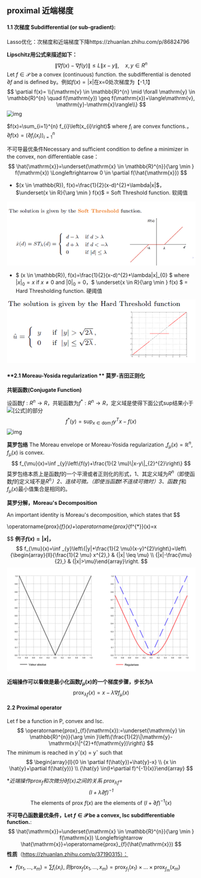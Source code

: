 ## proximal 近端梯度

#### **1.1 次梯度 Subdifferential (or sub-gradient):**

Lasso优化：次梯度和近端梯度下降https://zhuanlan.zhihu.com/p/86824796

**Lipschitz用公式来描述如下：**
$$
\|\nabla f(x)-\nabla f(y)\| \leq L\|x-y\|, \quad x, y \in R^{n}
$$
Let $f \in \mathcal{P}$ be a convex (continuous) function. the subdifferential is denoted $\partial f$ and is defined by。例如$f(x)=|x|$在x=0处次梯度为【-1,1】
$$
\partial f(x)= \\{\mathrm{v} \in \mathbb{R}^{n} \mid \forall \mathrm{y} \in \mathbb{R}^{n} \quad f(\mathrm{y}) \geq f(\mathrm{x})+\langle\mathrm{v}, \mathrm{y}-\mathrm{x}\rangle\\}
$$
![img](https://pic3.zhimg.com/80/v2-e4e4bf7852a297809a54224ae1228dba_hd.jpg)

$f(x)=\sum_{i=1}^{n} f_{i}\left(x_{i}\right)$ where $f_{i}$ are convex functions.，$\partial f(\mathrm{x})=\left(\partial f_{i}\left(x_{i}\right)\right)_{i=1}^{n}$

不可导最优条件Necessary and suﬃcient condition to deﬁne a minimizer in the convex, non diﬀerentiable case：
$$
\hat{\mathrm{x}}=\underset{\mathrm{x} \in \mathbb{R}^{n}}{\arg \min } f(\mathrm{x}) \Longleftrightarrow 0 \in \partial f(\hat{\mathrm{x}})
$$

* $(x \in \mathbb{R}), f(x)=\frac{1}{2}(x-d)^{2}+\lambda|x|$，$\underset{x \in R}{\arg \min } f(x)$ = Soft Threshold function. 软阈值

![image-20191216150551279](https://raw.githubusercontent.com/xzyun2011/study-notes/main/img/20201028215843.png)

* $ (x \in \mathbb{R}), f(x)=\frac{1}{2}(x-d)^{2}+\lambda|x|_{0} $ where $|x|_{0}=x$ if $x \neq 0$ and $|0|_{0}=0$，$ \underset{x \in R}{\arg \min } f(x) $ = Hard Thresholding function. 硬阈值

![image-20191216150751538](https://raw.githubusercontent.com/xzyun2011/study-notes/main/img/20201028215850.png)

#### **2.1 Moreau-Yosida regularization ** 莫罗-吉田正则化

**共轭函数(Conjugate Function)**

设函数$f: R^{n} \rightarrow R$，共轭函数为$f^{*}: R^{n} \rightarrow R$，定义域是使得下面公式sup结果小于 ![[公式]](https://www.zhihu.com/equation?tex=%5Cinfty)的部分
$$
f^{*}(y)=\sup _{x \in \operatorname{dom} f} y^{T} x-f(x)
$$
![img](https://pic1.zhimg.com/80/v2-a4e97ca16f2449cddf9cd6ae3aefb324_hd.jpg)

**莫罗包络** The Moreau envelope or Moreau-Yosida regularization ,$f_{\mu}(x)=\mathbb{R}^{n},$  $f_{\mu}(x)$ is convex.
$$
f_{\mu}(x)=\inf _{y}\left\{f(y)+\frac{1}{2 \mu}\|x-y\|_{2}^{2}\right\}
$$
莫罗包络本质上是函数*f*的一个平滑或者正则化的形式，1、其定义域为$R^{n}$（即使函数*f*的定义域不是$R^{n}$*）2、连续可微。（即使当函数*f*不连续可微时）3、函数* $f$和$f_{\mu}(x)$最小值集合是相同的。

**莫罗分解，Moreau's Decomposition**

An important identity is Moreau's decomposition, which states that
$$

\operatorname{prox}_{f}(x)+\operatorname{prox}_{f^{*}}(x)=x

$$
**例子$f(x)=|x|$，**
$$
f_{\mu}(x)=\inf _{y}\left\{|y|+\frac{1}{2 \mu}(x-y)^{2}\right\}=\left\{\begin{array}{ll}{\frac{1}{2 \mu} x^{2},} & {|x| \leq \mu} \\ {|x|-\frac{\mu}{2},} & {|x|>\mu}\end{array}\right.
$$
![image-20191216164351063](https://raw.githubusercontent.com/xzyun2011/study-notes/main/img/20201028215944.png)

**近端操作可以看做是最小化函数$f_{\mu}(x)$的一个梯度步骤，步长为*λ***
$$
\operatorname{prox}_{\lambda f}(x)=x-\lambda \nabla f_{\mu}(x)
$$

#### **2.2 Proximal operator**

Let f be a function in P, convex and lsc.
$$
\operatorname{prox}_{f}(\mathrm{x}):=\underset{\mathrm{y} \in \mathbb{R}^{n}}{\arg \min }\left\{\frac{1}{2}\|\mathrm{y}-\mathrm{x}\|^{2}+f(\mathrm{y})\right\}
$$
The minimum is reached in yˆ(x) = yˆ such that 
$$
\begin{array}{l}{0 \in \partial f(\hat{y})+\hat{y}-x} \\ {x \in \hat{y}+\partial f(\hat{y})} \\ {\hat{y} \in(I+\partial f)^{-1}(x)}\end{array}
$$

**近端操作$\operatorname{prox}_{f}$*和次微分$\partial f(x)$之间的关系 $\operatorname{prox}_{\lambda f}=$$$
(I+\lambda \partial f)^{-1}
$$**
$$
\text { The elements of prox } f(x) \text { are the elements of }(I+\partial f)^{-1}(x)
$$

**不可导凸函数最优条件，Let $f \in \mathcal{P}$ be a convex, lsc subdifferentiable function.**:
$$
\hat{\mathrm{x}}=\underset{\mathrm{x} \in \mathbb{R}^{n}}{\arg \min } f(\mathrm{x}) \Longleftrightarrow \hat{\mathrm{x}}=\operatorname{prox}_{f}(\hat{\mathrm{x}})
$$
**性质**（https://zhuanlan.zhihu.com/p/37190315）：

* $f\left(x_{1}, \ldots, x_{m}\right)=\sum f_{i}\left(x_{i}\right),则 \operatorname{prox}_{f}\left(x_{1}, \ldots, x_{m}\right)=\operatorname{prox}_{f_{1}}\left(x_{1}\right) \times \ldots \times \operatorname{prox}_{f_{m}}\left(x_{m}\right)$